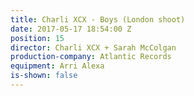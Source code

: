 ```yaml
---
title: Charli XCX - Boys (London shoot)
date: 2017-05-17 18:54:00 Z
position: 15
director: Charli XCX + Sarah McColgan
production-company: Atlantic Records
equipment: Arri Alexa
is-shown: false
---
```


